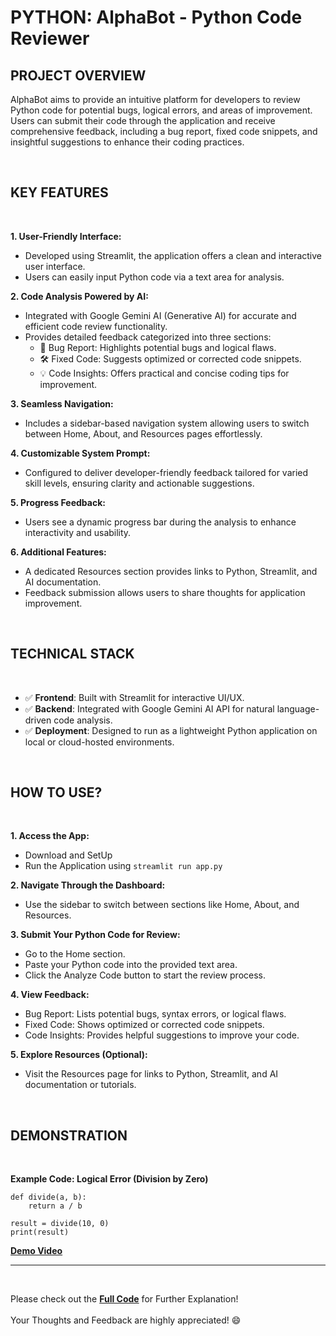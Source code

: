 # PYTHON: AlphaBot - Python Code Reviewer

## PROJECT OVERVIEW

AlphaBot aims to provide an intuitive platform for developers to review Python code for potential bugs, logical errors, and areas of improvement. Users can submit their code through the application and receive comprehensive feedback, including a bug report, fixed code snippets, and insightful suggestions to enhance their coding practices.

<br />

## KEY FEATURES
<br />

**1. User-Friendly Interface:**
  - Developed using Streamlit, the application offers a clean and interactive user interface.
  - Users can easily input Python code via a text area for analysis.


**2. Code Analysis Powered by AI:**
  - Integrated with Google Gemini AI (Generative AI) for accurate and efficient code review functionality.
  - Provides detailed feedback categorized into three sections:
    - 🐞 Bug Report: Highlights potential bugs and logical flaws.
    - 🛠️ Fixed Code: Suggests optimized or corrected code snippets.
    - 💡 Code Insights: Offers practical and concise coding tips for improvement.

**3. Seamless Navigation:**
  - Includes a sidebar-based navigation system allowing users to switch between Home, About, and Resources pages effortlessly.

**4. Customizable System Prompt:**
  - Configured to deliver developer-friendly feedback tailored for varied skill levels, ensuring clarity and actionable suggestions.

**5. Progress Feedback:**
  - Users see a dynamic progress bar during the analysis to enhance interactivity and usability.

**6. Additional Features:**
   - A dedicated Resources section provides links to Python, Streamlit, and AI documentation.
   - Feedback submission allows users to share thoughts for application improvement.

<br />

## TECHNICAL STACK
<br />

- :white_check_mark: **Frontend**: Built with Streamlit for interactive UI/UX.
- :white_check_mark: **Backend**: Integrated with Google Gemini AI API for natural language-driven code analysis.
- :white_check_mark: **Deployment**: Designed to run as a lightweight Python application on local or cloud-hosted environments.

<br />

## HOW TO USE?
<br />

**1. Access the App:**
 - Download and SetUp
 - Run the Application using `streamlit run app.py`

**2. Navigate Through the Dashboard:**
  - Use the sidebar to switch between sections like Home, About, and Resources.

**3. Submit Your Python Code for Review:**
  - Go to the Home section.
  - Paste your Python code into the provided text area.
  - Click the Analyze Code button to start the review process.

**4. View Feedback:**
  - Bug Report: Lists potential bugs, syntax errors, or logical flaws.
  - Fixed Code: Shows optimized or corrected code snippets.
  - Code Insights: Provides helpful suggestions to improve your code.

**5. Explore Resources (Optional):**
  - Visit the Resources page for links to Python, Streamlit, and AI documentation or tutorials.

<br />

## DEMONSTRATION
<br />

**Example Code: Logical Error (Division by Zero)**

```
def divide(a, b):
    return a / b

result = divide(10, 0)
print(result)
```

**[Demo Video](AlphaBot_AppDemo.mp4)**

---
<br />

Please check out the **[Full Code]()** for Further Explanation!<br />
\
Your Thoughts and Feedback are highly appreciated! :smile:<br />


     

